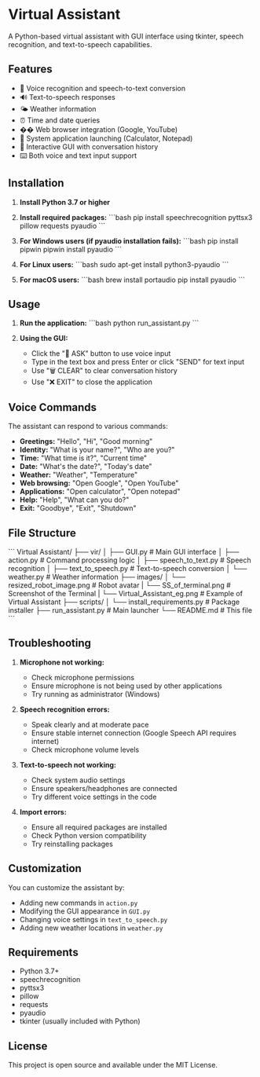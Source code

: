 # Virtual Assistant

A Python-based virtual assistant with GUI interface using tkinter, speech recognition, and text-to-speech capabilities.

## Features

- 🎤 Voice recognition and speech-to-text conversion
- 🔊 Text-to-speech responses
- 🌤️ Weather information
- ⏰ Time and date queries
- �� Web browser integration (Google, YouTube)
- 🧮 System application launching (Calculator, Notepad)
- 💬 Interactive GUI with conversation history
- ⌨️ Both voice and text input support

## Installation

1. **Install Python 3.7 or higher**

2. **Install required packages:**
   \`\`\`bash
   pip install speechrecognition pyttsx3 pillow requests pyaudio
   \`\`\`

3. **For Windows users (if pyaudio installation fails):**
   \`\`\`bash
   pip install pipwin
   pipwin install pyaudio
   \`\`\`

4. **For Linux users:**
   \`\`\`bash
   sudo apt-get install python3-pyaudio
   \`\`\`

5. **For macOS users:**
   \`\`\`bash
   brew install portaudio
   pip install pyaudio
   \`\`\`

## Usage

1. **Run the application:**
   \`\`\`bash
   python run_assistant.py
   \`\`\`

2. **Using the GUI:**
   - Click the "🎤 ASK" button to use voice input
   - Type in the text box and press Enter or click "SEND" for text input
   - Use "🗑️ CLEAR" to clear conversation history
   - Use "❌ EXIT" to close the application

## Voice Commands

The assistant can respond to various commands:

- **Greetings:** "Hello", "Hi", "Good morning"
- **Identity:** "What is your name?", "Who are you?"
- **Time:** "What time is it?", "Current time"
- **Date:** "What's the date?", "Today's date"
- **Weather:** "Weather", "Temperature"
- **Web browsing:** "Open Google", "Open YouTube"
- **Applications:** "Open calculator", "Open notepad"
- **Help:** "Help", "What can you do?"
- **Exit:** "Goodbye", "Exit", "Shutdown"

## File Structure

\`\`\`
Virtual Assistant/
├── vir/
│   ├── GUI.py              # Main GUI interface
│   ├── action.py           # Command processing logic
│   ├── speech_to_text.py   # Speech recognition
│   ├── text_to_speech.py   # Text-to-speech conversion
│   └── weather.py          # Weather information
├── images/
│   └── resized_robot_image.png  # Robot avatar
|   └── SS_of_terminal.png  # Screenshot of the Terminal 
|   └── Virtual_Assistant_eg.png  # Example of Virtual Assistant
├── scripts/
│   └── install_requirements.py  # Package installer
├── run_assistant.py        # Main launcher
└── README.md              # This file
\`\`\`

## Troubleshooting

1. **Microphone not working:**
   - Check microphone permissions
   - Ensure microphone is not being used by other applications
   - Try running as administrator (Windows)

2. **Speech recognition errors:**
   - Speak clearly and at moderate pace
   - Ensure stable internet connection (Google Speech API requires internet)
   - Check microphone volume levels

3. **Text-to-speech not working:**
   - Check system audio settings
   - Ensure speakers/headphones are connected
   - Try different voice settings in the code

4. **Import errors:**
   - Ensure all required packages are installed
   - Check Python version compatibility
   - Try reinstalling packages

## Customization

You can customize the assistant by:

- Adding new commands in `action.py`
- Modifying the GUI appearance in `GUI.py`
- Changing voice settings in `text_to_speech.py`
- Adding new weather locations in `weather.py`

## Requirements

- Python 3.7+
- speechrecognition
- pyttsx3
- pillow
- requests
- pyaudio
- tkinter (usually included with Python)

## License

This project is open source and available under the MIT License.
